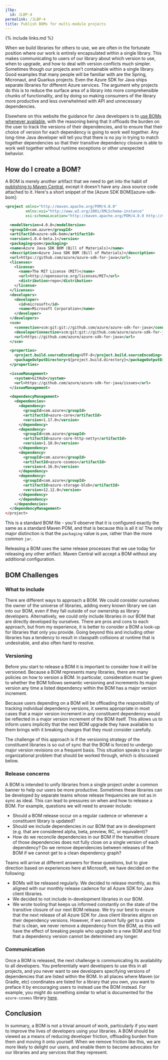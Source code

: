 ```yaml
---
jlbp:
  id: JLBP-4
permalink: /JLBP-4
title: Publish BOMs for multi-module projects
---
```


{% include links.md %}

When we build libraries for others to use, we are often in the fortunate position where our work is entirely encapsulated within a single library. This makes communicating to users of our library about which version to use, when to upgrade, and how to deal with version conflicts much simpler. Sometimes though our projects aren't containable within a single library. Good examples that many people will be familiar with are the Spring, Micronaut, and Quarkus projects. Even the Azure SDK for Java ships separate libraries for different Azure services. The argument why projects do this is to reduce the surface area of a library into more comprehensible chunks of functionality, and by doing so making consumers of the library more productive and less overwhelmed with API and unnecessary dependencies.

Elsewhere on this website the guidance for Java developers is to [use BOMs whenever available](/JBP-1), with the reasoning being that it offloads the burden on the user to track the versions of their dependencies, and to ensure that their choice of version for each dependency is going to work well together. Any long-time Java developer will tell you that there is no joy in trying to match together dependencies so that their transitive dependency closure is able to work well together without runtime exceptions or other unexpected behavior.

## How do I create a BOM?

A BOM is merely another artifact that we need to get into the habit of [publishing to Maven Central](/JLBP-3), except it doesn't have any Java source code attached to it. Here's a short snippet of the [Azure SDK BOM][azure-sdk-bom]:

```xml
<project xmlns="http://maven.apache.org/POM/4.0.0"
         xmlns:xsi="http://www.w3.org/2001/XMLSchema-instance"
         xsi:schemaLocation="http://maven.apache.org/POM/4.0.0 http://maven.apache.org/xsd/maven-4.0.0.xsd">

  <modelVersion>4.0.0</modelVersion>
  <groupId>com.azure</groupId>
  <artifactId>azure-sdk-bom</artifactId>
  <version>1.0.4-beta.1</version>
  <packaging>pom</packaging>
  <name>Azure Java SDK BOM (Bill of Materials)</name>
  <description>Azure Java SDK BOM (Bill of Materials)</description>
  <url>https://github.com/azure/azure-sdk-for-java</url>
  <licenses>
    <license>
      <name>The MIT License (MIT)</name>
      <url>http://opensource.org/licenses/MIT</url>
      <distribution>repo</distribution>
    </license>
  </licenses>
  <developers>
    <developer>
      <id>microsoft</id>
      <name>Microsoft Corporation</name>
    </developer>
  </developers>
  <scm>
    <connection>scm:git:git://github.com/azure/azure-sdk-for-java</connection>
    <developerConnection>scm:git:git://github.com/azure/azure-sdk-for-java</developerConnection>
    <url>https://github.com/azure/azure-sdk-for-java</url>
  </scm>

  <properties>
    <project.build.sourceEncoding>UTF-8</project.build.sourceEncoding>
    <packageOutputDirectory>${project.build.directory}</packageOutputDirectory>
  </properties>

  <issueManagement>
    <system>GitHub</system>
    <url>https://github.com/azure/azure-sdk-for-java/issues</url>
  </issueManagement>

  <dependencyManagement>
    <dependencies>
      <dependency>
        <groupId>com.azure</groupId>
        <artifactId>azure-core</artifactId>
        <version>1.17.0</version>
      </dependency>
      <dependency>
        <groupId>com.azure</groupId>
        <artifactId>azure-core-http-netty</artifactId>
        <version>1.10.0</version>
      </dependency>
      <dependency>
        <groupId>com.azure</groupId>
        <artifactId>azure-cosmos</artifactId>
        <version>4.16.0</version>
      </dependency>
      <dependency>
        <groupId>com.azure</groupId>
        <artifactId>azure-storage-blob</artifactId>
        <version>12.12.0</version>
      </dependency>
      </dependency>
    </dependencies>
  </dependencyManagement>
</project>
```

This is a standard BOM file - you'll observe that it is configured exactly the same as a standard Maven POM, and that is because this is all it is! The only major distinction is that the `packaging` value is `pom`, rather than the more common `jar`.

Releasing a BOM uses the same release processes that we use today for releasing any other artifact. Maven Central will accept a BOM without any additional configuration.

## BOM Challenges

### What to include

There are different ways to approach a BOM. We could consider ourselves the owner of the universe of libraries, adding every known library we can into our BOM, even if they fall outside of our ownership as library developers. Alternatively, we could only include libraries in our BOM that are directly developed by ourselves. There are pros and cons to each approach, but from my experience, it is better to consider a BOM a look-up for libraries that only you provide. Going beyond this and including other libraries has a tendency to result in classpath collisions at runtime that is undesirable, and also often hard to resolve.

### Versioning

Before you start to release a BOM it is important to consider how it will be versioned. Because a BOM represents many libraries, there are many policies on how to version a BOM. In particular, consideration must be given to whether the BOM follows semantic versioning and increments its major version any time a listed dependency within the BOM has a major version increment. 

Because users depending on a BOM will be offloading the responsibility of tracking individual dependency versions, it seems appropriate in most cases that a major version increment in any constituent dependency would be reflected in a major version increment of the BOM itself. This allows us to inform users implicitly that the next BOM upgrade they have available to them brings with it breaking changes that they must consider carefully.

The challenge of this approach is if the versioning strategy of the constituent libraries is so out of sync that the BOM is forced to undergo major version revisions on a frequent basis. This situation speaks to a larger organizational problem that should be worked through, which is discussed below.

### Release concerns

A BOM is intended to unify libraries from a single project under a common banner to help our users be more productive. Sometimes these libraries can be developed by separate teams whose release frequencies are not as in sync as ideal. This can lead to pressures on when and how to release a BOM. For example, questions we will need to answer include:

* Should a BOM release occur on a regular cadence or whenever a constituent library is updated?
* Should we include dependencies in our BOM that are in development (e.g. that are considered alpha, beta, preview, RC, or equivalent)?
* How do we reconcile dependencies in our BOM if the transitive closure of those dependencies does not fully close on a single version of each dependency? Do we remove dependencies between releases of the BOM if we cannot get to a clean dependency graph?

Teams will arrive at different answers for these questions, but to give direction based on experiences here at Microsoft, we have decided on the following:

* BOMs will be released regularly. We decided to release monthly, as this aligned with our monthly release cadence for all Azure SDK for Java client libraries.
* We decided to not include in-development libraries in our BOM.
* We wrote tooling that keeps us informed constantly on the state of the transitive closure of our next BOM release. We try our best to ensure that the next release of all Azure SDK for Java client libraries aligns on their dependency versions. However, if we cannot fully get to a state that is clean, we never remove a dependency from the BOM, as this will have the effect of breaking people who upgrade to a new BOM and find that a dependency version cannot be determined any longer.

### Communication

Once a BOM is released, the next challenge is communicating its availability to all developers. You preferentially want developers to use this in all projects, and you never want to see developers specifying versions of dependencies that are listed within the BOM. In all places where Maven (or Gradle, etc) coordinates are listed for a library that you own, you want to preface it by encouraging users to instead use the BOM instead. For example, you might do something similar to what is documented for the `azure-cosmos` library [here](https://github.com/Azure/azure-sdk-for-java/tree/main/sdk/cosmos/azure-cosmos#getting-started).

## Conclusion

In summary, a BOM is not a trivial amount of work, particularly if you want to improve the lives of developers using your libraries. A BOM should be viewed as a means of reducing developer friction, offloading burden from them and moving it onto yourself. When we remove friction like this, we are more likely to delight our users, and enable them to become advocates for our libraries and any services that they represent.